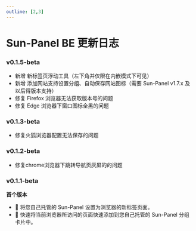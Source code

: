 ```yaml
---
outline: [2,3]
---
```


# Sun-Panel BE 更新日志

### v0.1.5-beta <Badge type="tip" text="2025-01-23" />
- 新增 新标签页浮动工具（左下角并仅限在内嵌模式下可见）
- 新增 添加网站支持设置分组、自动保存网站图标（需要 Sun-Panel v1.7.x 及以后得版本支持）
- 修复 Firefox 浏览器无法获取版本号的问题
- 修复 Edge 浏览器下窗口图标全黑的问题


### v0.1.3-beta <Badge type="tip" text="2024-07-24" />

- 修复火狐浏览器配置无法保存的问题

### v0.1.2-beta <Badge type="tip" text="2024-07-24" />

- 修复chrome浏览器下跳转导航页灰屏的的问题


### v0.1.1-beta <Badge type="tip" text="2024-07-24" />

**首个版本**
- 🚅 将您自己托管的 Sun-Panel 设置为浏览器的新标签页面。
- 🍰 快速将当前浏览器所访问的页面快速添加到您自己托管的 Sun-Panel 分组卡片中。
